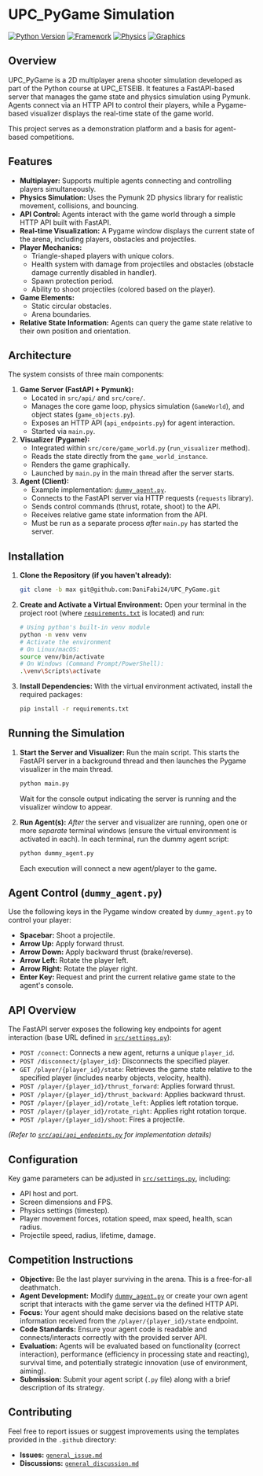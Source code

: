 # UPC_PyGame Simulation

[![Python Version](https://img.shields.io/badge/python-3.9%2B-blue.svg)](https://www.python.org/)
[![Framework](https://img.shields.io/badge/Framework-FastAPI-green.svg)](https://fastapi.tiangolo.com/)
[![Physics](https://img.shields.io/badge/Physics-Pymunk-orange.svg)](http://www.pymunk.org/)
[![Graphics](https://img.shields.io/badge/Graphics-Pygame-red.svg)](https://www.pygame.org/)

## Overview

UPC_PyGame is a 2D multiplayer arena shooter simulation developed as part of the Python course at UPC_ETSEIB. It features a FastAPI-based server that manages the game state and physics simulation using Pymunk. Agents connect via an HTTP API to control their players, while a Pygame-based visualizer displays the real-time state of the game world.

This project serves as a demonstration platform and a basis for agent-based competitions.

## Features

*   **Multiplayer:** Supports multiple agents connecting and controlling players simultaneously.
*   **Physics Simulation:** Uses the Pymunk 2D physics library for realistic movement, collisions, and bouncing.
*   **API Control:** Agents interact with the game world through a simple HTTP API built with FastAPI.
*   **Real-time Visualization:** A Pygame window displays the current state of the arena, including players, obstacles and projectiles.
*   **Player Mechanics:**
    *   Triangle-shaped players with unique colors.
    *   Health system with damage from projectiles and obstacles (obstacle damage currently disabled in handler).
    *   Spawn protection period.
    *   Ability to shoot projectiles (colored based on the player).
*   **Game Elements:**
    *   Static circular obstacles.
    *   Arena boundaries.
*   **Relative State Information:** Agents can query the game state relative to their own position and orientation.

## Architecture

The system consists of three main components:

1.  **Game Server (FastAPI + Pymunk):**
    *   Located in `src/api/` and `src/core/`.
    *   Manages the core game loop, physics simulation (`GameWorld`), and object states (`game_objects.py`).
    *   Exposes an HTTP API (`api_endpoints.py`) for agent interaction.
    *   Started via `main.py`.
2.  **Visualizer (Pygame):**
    *   Integrated within `src/core/game_world.py` (`run_visualizer` method).
    *   Reads the state directly from the `game_world_instance`.
    *   Renders the game graphically.
    *   Launched by `main.py` in the main thread after the server starts.
3.  **Agent (Client):**
    *   Example implementation: [`dummy_agent.py`](c:\_Bibliothek\UPC_PyGame\dummy_agent.py).
    *   Connects to the FastAPI server via HTTP requests (`requests` library).
    *   Sends control commands (thrust, rotate, shoot) to the API.
    *   Receives relative game state information from the API.
    *   Must be run as a separate process *after* `main.py` has started the server.

## Installation

1.  **Clone the Repository (if you haven't already):**
    ```bash
    git clone -b max git@github.com:DaniFabi24/UPC_PyGame.git
    ```
2.  **Create and Activate a Virtual Environment:**
    Open your terminal in the project root (where [`requirements.txt`](c:\_Bibliothek\UPC_PyGame\requirements.txt) is located) and run:
    ```bash
    # Using python's built-in venv module
    python -m venv venv
    # Activate the environment
    # On Linux/macOS:
    source venv/bin/activate
    # On Windows (Command Prompt/PowerShell):
    .\venv\Scripts\activate
    ```
3.  **Install Dependencies:**
    With the virtual environment activated, install the required packages:
    ```bash
    pip install -r requirements.txt
    ```

## Running the Simulation

1.  **Start the Server and Visualizer:**
    Run the main script. This starts the FastAPI server in a background thread and then launches the Pygame visualizer in the main thread.
    ```bash
    python main.py
    ```
    Wait for the console output indicating the server is running and the visualizer window to appear.

2.  **Run Agent(s):**
    *After* the server and visualizer are running, open one or more *separate* terminal windows (ensure the virtual environment is activated in each). In each terminal, run the dummy agent script:
    ```bash
    python dummy_agent.py
    ```
    Each execution will connect a new agent/player to the game.

## Agent Control (`dummy_agent.py`)

Use the following keys in the Pygame window created by `dummy_agent.py` to control your player:

*   **Spacebar:** Shoot a projectile.
*   **Arrow Up:** Apply forward thrust.
*   **Arrow Down:** Apply backward thrust (brake/reverse).
*   **Arrow Left:** Rotate the player left.
*   **Arrow Right:** Rotate the player right.
*   **Enter Key:** Request and print the current relative game state to the agent's console.

## API Overview

The FastAPI server exposes the following key endpoints for agent interaction (base URL defined in [`src/settings.py`](c:\_Bibliothek\UPC_PyGame\src\settings.py)):

*   `POST /connect`: Connects a new agent, returns a unique `player_id`.
*   `POST /disconnect/{player_id}`: Disconnects the specified player.
*   `GET /player/{player_id}/state`: Retrieves the game state relative to the specified player (includes nearby objects, velocity, health).
*   `POST /player/{player_id}/thrust_forward`: Applies forward thrust.
*   `POST /player/{player_id}/thrust_backward`: Applies backward thrust.
*   `POST /player/{player_id}/rotate_left`: Applies left rotation torque.
*   `POST /player/{player_id}/rotate_right`: Applies right rotation torque.
*   `POST /player/{player_id}/shoot`: Fires a projectile.

*(Refer to [`src/api/api_endpoints.py`](c:\_Bibliothek\UPC_PyGame\src\api\api_endpoints.py) for implementation details)*

## Configuration

Key game parameters can be adjusted in [`src/settings.py`](c:\_Bibliothek\UPC_PyGame\src\settings.py), including:

*   API host and port.
*   Screen dimensions and FPS.
*   Physics settings (timestep).
*   Player movement forces, rotation speed, max speed, health, scan radius.
*   Projectile speed, radius, lifetime, damage.

## Competition Instructions

*   **Objective:** Be the last player surviving in the arena. This is a free-for-all deathmatch.
*   **Agent Development:** Modify [`dummy_agent.py`](c:\_Bibliothek\UPC_PyGame\dummy_agent.py) or create your own agent script that interacts with the game server via the defined HTTP API.
*   **Focus:** Your agent should make decisions based on the relative state information received from the `/player/{player_id}/state` endpoint.
*   **Code Standards:** Ensure your agent code is readable and connects/interacts correctly with the provided server API.
*   **Evaluation:** Agents will be evaluated based on functionality (correct interaction), performance (efficiency in processing state and reacting), survival time, and potentially strategic innovation (use of environment, aiming).
*   **Submission:** Submit your agent script (`.py` file) along with a brief description of its strategy.


## Contributing

Feel free to report issues or suggest improvements using the templates provided in the `.github` directory:

*   **Issues:** [`general_issue.md`](/.github/ISSUE_TEMPLATE/general_issue.md)
*   **Discussions:** [`general_discussion.md`](.github/DISCUSSIONS_TEMPLATE/general_discussion.md)
